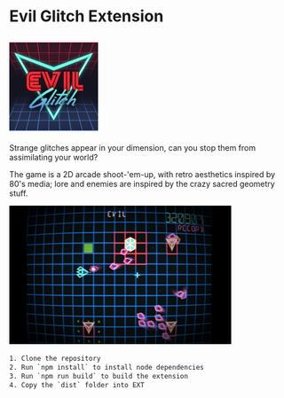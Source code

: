 # Evil Glitch Extension
![alt text](./src/evil-glitch/screenshots/EvilGlitchLogo.jpg "logo")
---

Strange glitches appear in your dimension, can you stop them from assimilating your world?

The game is a 2D arcade shoot-'em-up, with retro aesthetics inspired by 80's media; lore and enemies are inspired by the crazy sacred geometry stuff.

![alt text](./src/evil-glitch/screenshots/bigScreenshot-min.png "screenshot")

```
1. Clone the repository
2. Run `npm install` to install node dependencies
3. Run `npm run build` to build the extension
4. Copy the `dist` folder into EXT
